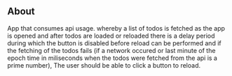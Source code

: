 ## About
App that consumes api usage. whereby a list of todos is fetched as the app is opened and after todos are loaded or reloaded there is a delay period during which the button is disabled before reload can be performed and if the fetching of the todos fails (if a network occured or last minute of the epoch time in miliseconds when the todos were fetched from the api is a prime number), The user should be able to click a button to reload.
